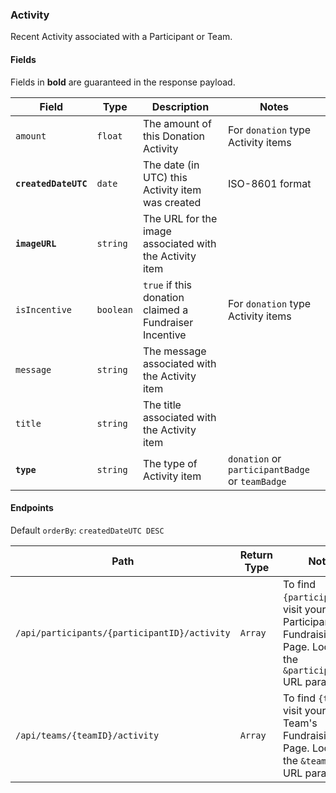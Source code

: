 ### Activity
Recent Activity associated with a Participant or Team.

#### Fields

Fields in **bold** are guaranteed in the response payload.

|Field|Type|Description|Notes|
|---|---|---|---|
|`amount`|`float`|The amount of this Donation Activity|For `donation` type Activity items|
|**`createdDateUTC`**|`date`|The date (in UTC) this Activity item was created|ISO-8601 format|
|**`imageURL`**|`string`|The URL for the image associated with the Activity item||
|`isIncentive`|`boolean`|`true` if this donation claimed a Fundraiser Incentive|For `donation` type Activity items|
|`message`|`string`|The message associated with the Activity item||
|`title`|`string`|The title associated with the Activity item||
|**`type`**|`string`|The type of Activity item|`donation` or `participantBadge` or `teamBadge`||

#### Endpoints

Default `orderBy`: `createdDateUTC DESC`

|Path|Return Type|Notes|
|---|---|---|
|`/api/participants/{participantID}/activity`|`Array`|To find `{participantID}`, visit your Participant's Fundraising Page. Look for the `&participantID=` URL parameter.|
|`/api/teams/{teamID}/activity`|`Array`|To find `{teamID}`, visit your Team's Fundraising Page. Look for the `&teamID=` URL parameter.|